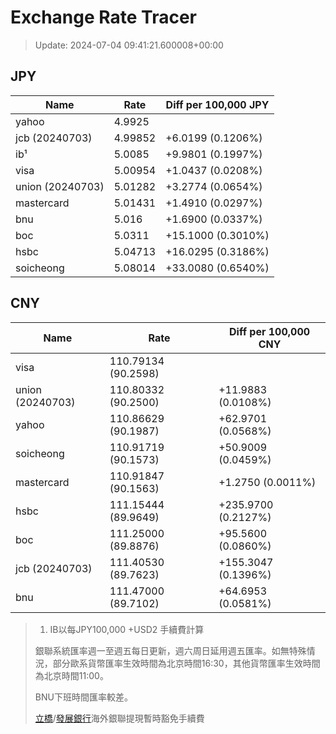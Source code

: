 # Exchange Rate Tracer

> Update: 2024-07-04 09:41:21.600008+00:00

## JPY

| Name             |    Rate | Diff per 100,000 JPY   |
|------------------|---------|------------------------|
| yahoo            | 4.9925  |                        |
| jcb (20240703)   | 4.99852 | +6.0199 (0.1206%)      |
| ib¹              | 5.0085  | +9.9801 (0.1997%)      |
| visa             | 5.00954 | +1.0437 (0.0208%)      |
| union (20240703) | 5.01282 | +3.2774 (0.0654%)      |
| mastercard       | 5.01431 | +1.4910 (0.0297%)      |
| bnu              | 5.016   | +1.6900 (0.0337%)      |
| boc              | 5.0311  | +15.1000 (0.3010%)     |
| hsbc             | 5.04713 | +16.0295 (0.3186%)     |
| soicheong        | 5.08014 | +33.0080 (0.6540%)     |

## CNY

| Name             | Rate                | Diff per 100,000 CNY   |
|------------------|---------------------|------------------------|
| visa             | 110.79134	(90.2598) |                        |
| union (20240703) | 110.80332	(90.2500) | +11.9883 (0.0108%)     |
| yahoo            | 110.86629	(90.1987) | +62.9701 (0.0568%)     |
| soicheong        | 110.91719	(90.1573) | +50.9009 (0.0459%)     |
| mastercard       | 110.91847	(90.1563) | +1.2750 (0.0011%)      |
| hsbc             | 111.15444	(89.9649) | +235.9700 (0.2127%)    |
| boc              | 111.25000	(89.8876) | +95.5600 (0.0860%)     |
| jcb (20240703)   | 111.40530	(89.7623) | +155.3047 (0.1396%)    |
| bnu              | 111.47000	(89.7102) | +64.6953 (0.0581%)     |


> 1. IB以每JPY100,000 +USD2 手續費計算
>
> 銀聯系統匯率週一至週五每日更新，週六周日延用週五匯率。如無特殊情況，部分歐系貨幣匯率生效時間為北京時間16:30，其他貨幣匯率生效時間為北京時間11:00。
>
> BNU下班時間匯率較差。
>
> [立橋](https://www.wlbank.com.mo/uploads/ueditor/file/20181211/1544536513900230.pdf)/[發展銀行](https://www.mdb.com.mo/Service_Charges_20230728.pdf)海外銀聯提現暫時豁免手續費

